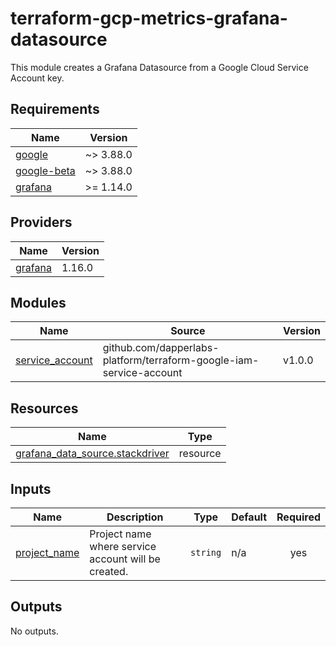 # terraform-gcp-metrics-grafana-datasource

This module creates a Grafana Datasource from a Google Cloud Service Account key.

## Requirements

| Name | Version |
|------|---------|
| <a name="requirement_google"></a> [google](#requirement\_google) | ~> 3.88.0 |
| <a name="requirement_google-beta"></a> [google-beta](#requirement\_google-beta) | ~> 3.88.0 |
| <a name="requirement_grafana"></a> [grafana](#requirement\_grafana) | >= 1.14.0 |

## Providers

| Name | Version |
|------|---------|
| <a name="provider_grafana"></a> [grafana](#provider\_grafana) | 1.16.0 |

## Modules

| Name | Source | Version |
|------|--------|---------|
| <a name="module_service_account"></a> [service\_account](#module\_service\_account) | github.com/dapperlabs-platform/terraform-google-iam-service-account | v1.0.0 |

## Resources

| Name | Type |
|------|------|
| [grafana_data_source.stackdriver](https://registry.terraform.io/providers/grafana/grafana/latest/docs/resources/data_source) | resource |

## Inputs

| Name | Description | Type | Default | Required |
|------|-------------|------|---------|:--------:|
| <a name="input_project_name"></a> [project\_name](#input\_project\_name) | Project name where service account will be created. | `string` | n/a | yes |

## Outputs

No outputs.
